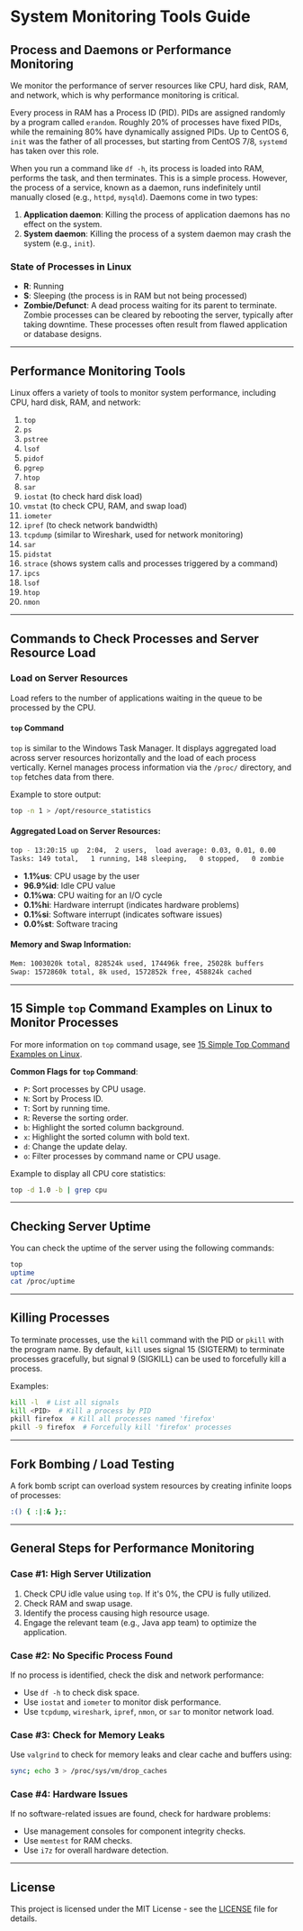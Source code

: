 # System Monitoring Tools Guide

## Process and Daemons or Performance Monitoring

We monitor the performance of server resources like CPU, hard disk, RAM, and network, which is why performance monitoring is critical.

Every process in RAM has a Process ID (PID). PIDs are assigned randomly by a program called `erandom`. Roughly 20% of processes have fixed PIDs, while the remaining 80% have dynamically assigned PIDs. Up to CentOS 6, `init` was the father of all processes, but starting from CentOS 7/8, `systemd` has taken over this role.

When you run a command like `df -h`, its process is loaded into RAM, performs the task, and then terminates. This is a simple process. However, the process of a service, known as a daemon, runs indefinitely until manually closed (e.g., `httpd`, `mysqld`). Daemons come in two types:
1. **Application daemon**: Killing the process of application daemons has no effect on the system.
2. **System daemon**: Killing the process of a system daemon may crash the system (e.g., `init`).

### State of Processes in Linux

- **R**: Running
- **S**: Sleeping (the process is in RAM but not being processed)
- **Zombie/Defunct**: A dead process waiting for its parent to terminate. Zombie processes can be cleared by rebooting the server, typically after taking downtime. These processes often result from flawed application or database designs.

---

## Performance Monitoring Tools

Linux offers a variety of tools to monitor system performance, including CPU, hard disk, RAM, and network:

1. `top`
2. `ps`
3. `pstree`
4. `lsof`
5. `pidof`
6. `pgrep`
7. `htop`
8. `sar`
9. `iostat` (to check hard disk load)
10. `vmstat` (to check CPU, RAM, and swap load)
11. `iometer`
12. `ipref` (to check network bandwidth)
13. `tcpdump` (similar to Wireshark, used for network monitoring)
14. `sar`
15. `pidstat`
16. `strace` (shows system calls and processes triggered by a command)
17. `ipcs`
18. `lsof`
19. `htop`
20. `nmon`

---

## Commands to Check Processes and Server Resource Load

### Load on Server Resources

Load refers to the number of applications waiting in the queue to be processed by the CPU.

#### `top` Command
`top` is similar to the Windows Task Manager. It displays aggregated load across server resources horizontally and the load of each process vertically. Kernel manages process information via the `/proc/` directory, and `top` fetches data from there.

Example to store output:
```bash
top -n 1 > /opt/resource_statistics
```

#### Aggregated Load on Server Resources:
```bash
top - 13:20:15 up  2:04,  2 users,  load average: 0.03, 0.01, 0.00
Tasks: 149 total,   1 running, 148 sleeping,   0 stopped,   0 zombie
```

- **1.1%us**: CPU usage by the user
- **96.9%id**: Idle CPU value
- **0.1%wa**: CPU waiting for an I/O cycle
- **0.1%hi**: Hardware interrupt (indicates hardware problems)
- **0.1%si**: Software interrupt (indicates software issues)
- **0.0%st**: Software tracing

#### Memory and Swap Information:
```bash
Mem: 1003020k total, 828524k used, 174496k free, 25028k buffers
Swap: 1572860k total, 8k used, 1572852k free, 458824k cached
```

---

## 15 Simple `top` Command Examples on Linux to Monitor Processes

For more information on `top` command usage, see [15 Simple Top Command Examples on Linux](https://www.binarytides.com/linux-top-command/).

**Common Flags for `top` Command**:
- `P`: Sort processes by CPU usage.
- `N`: Sort by Process ID.
- `T`: Sort by running time.
- `R`: Reverse the sorting order.
- `b`: Highlight the sorted column background.
- `x`: Highlight the sorted column with bold text.
- `d`: Change the update delay.
- `o`: Filter processes by command name or CPU usage.

Example to display all CPU core statistics:
```bash
top -d 1.0 -b | grep cpu
```

---

## Checking Server Uptime

You can check the uptime of the server using the following commands:
```bash
top
uptime
cat /proc/uptime
```

---

## Killing Processes

To terminate processes, use the `kill` command with the PID or `pkill` with the program name. By default, `kill` uses signal 15 (SIGTERM) to terminate processes gracefully, but signal 9 (SIGKILL) can be used to forcefully kill a process.

Examples:
```bash
kill -l  # List all signals
kill <PID>  # Kill a process by PID
pkill firefox  # Kill all processes named 'firefox'
pkill -9 firefox  # Forcefully kill 'firefox' processes
```

---

## Fork Bombing / Load Testing

A fork bomb script can overload system resources by creating infinite loops of processes:
```bash
:() { :|:& };:
```

---

## General Steps for Performance Monitoring

### Case #1: High Server Utilization
1. Check CPU idle value using `top`. If it's 0%, the CPU is fully utilized.
2. Check RAM and swap usage.
3. Identify the process causing high resource usage.
4. Engage the relevant team (e.g., Java app team) to optimize the application.

### Case #2: No Specific Process Found
If no process is identified, check the disk and network performance:
- Use `df -h` to check disk space.
- Use `iostat` and `iometer` to monitor disk performance.
- Use `tcpdump`, `wireshark`, `ipref`, `nmon`, or `sar` to monitor network load.

### Case #3: Check for Memory Leaks
Use `valgrind` to check for memory leaks and clear cache and buffers using:
```bash
sync; echo 3 > /proc/sys/vm/drop_caches
```

### Case #4: Hardware Issues
If no software-related issues are found, check for hardware problems:
- Use management consoles for component integrity checks.
- Use `memtest` for RAM checks.
- Use `i7z` for overall hardware detection.

---

## License

This project is licensed under the MIT License - see the [LICENSE](LICENSE) file for details.
